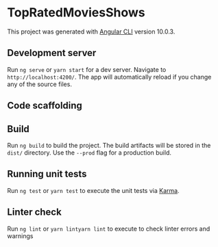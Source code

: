 # TopRatedMoviesShows

This project was generated with [Angular CLI](https://github.com/angular/angular-cli) version 10.0.3.

## Development server

Run `ng serve` or `yarn start` for a dev server. Navigate to `http://localhost:4200/`. The app will automatically reload if you change any of the source files.

## Code scaffolding

## Build

Run `ng build` to build the project. The build artifacts will be stored in the `dist/` directory. Use the `--prod` flag for a production build.

## Running unit tests

Run `ng test` or `yarn test` to execute the unit tests via [Karma](https://karma-runner.github.io).

## Linter check

Run `ng lint` or `yarn lintyarn lint` to execute to check linter errors and warnings
